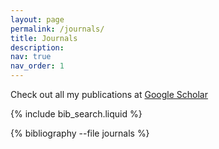 ```yaml
---
layout: page
permalink: /journals/
title: Journals
description:
nav: true
nav_order: 1
---
```


Check out all my publications at [Google Scholar](https://scholar.google.com/citations?user=i028n20AAAAJ&hl=en)

<!-- _pages/publications.md -->

<!-- Bibsearch Feature -->

{% include bib_search.liquid %}

<div class="publications">

{% bibliography --file journals %}